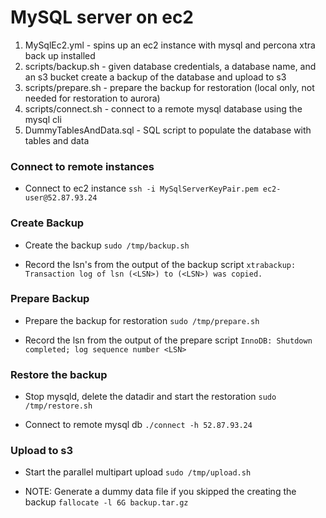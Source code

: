 # MySQL server on ec2
1. MySqlEc2.yml - spins up an ec2 instance with mysql and percona xtra back up installed
2. scripts/backup.sh - given database credentials, a database name, and an s3 bucket create a backup of the database and upload to s3
3. scripts/prepare.sh - prepare the backup for restoration (local only, not needed for restoration to aurora)
4. scripts/connect.sh - connect to a remote mysql database using the mysql cli
3. DummyTablesAndData.sql - SQL script to populate the database with tables and data

### Connect to remote instances
- Connect to ec2 instance
`ssh -i MySqlServerKeyPair.pem ec2-user@52.87.93.24`

### Create Backup
- Create the backup
`sudo /tmp/backup.sh`

- Record the lsn's from the output of the backup script
`xtrabackup: Transaction log of lsn (<LSN>) to (<LSN>) was copied.`

### Prepare Backup
- Prepare the backup for restoration
`sudo /tmp/prepare.sh`

- Record the lsn from the output of the prepare script
`InnoDB: Shutdown completed; log sequence number <LSN>`

### Restore the backup
- Stop mysqld, delete the datadir and start the restoration
`sudo /tmp/restore.sh`

- Connect to remote mysql db
`./connect -h 52.87.93.24`

### Upload to s3
- Start the parallel multipart upload
`sudo /tmp/upload.sh`

- NOTE: Generate a dummy data file if you skipped the creating the backup
`fallocate -l 6G backup.tar.gz`

